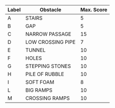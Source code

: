 | Label | Obstacle          | Max. Score |
| ----- | ----------------- | ---------- |
| A     | STAIRS            | 5          |
| B     | GAP               | 5          |
| C     | NARROW PASSAGE    | 15         |
| D     | LOW CROSSING PIPE | 7          |
| E     | TUNNEL            | 10         |
| F     | HOLES             | 10         |
| G     | STEPPING STONES   | 10         |
| H     | PILE OF RUBBLE    | 10         |
| I     | SOFT FOAM         | 8          |
| L     | BIG RAMPS         | 10         |
| M     | CROSSING RAMPS    | 10         |

#### 
